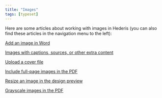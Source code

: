 ```yaml
---
title: "Images"
tags: [typeset]
---
```

 
<html><body><section data-type="chapter" class="hsecchapter" data-hederis-type="hsecchapter" id="intro-images" data-pi-attrs="id: intro-images; data-tags: typeset;" role="doc-chapter" data-tags="typeset" data-author-name=" " data-book-title=" " title="Images"><p class="hblkp" data-hederis-type="hblkp" id="pjM6N3Nx3">Here are some articles about working with images in Hederis (you can also find these articles in the navigation menu to the left): </p><p class="hblkp" data-hederis-type="hblkp" id="pvzARW2Pu"><a href="{% link _docs/add-an-image.md %}" data-hederis-type="hspana" id="pIfD4EwQn"><span class="Hyperlink" data-hederis-type="hspnspan" id="pd9Yl13uf">Add an image in Word</span></a></p><p class="hblkp" data-hederis-type="hblkp" id="p1L8S4Nog"><a href="{% link _docs/images-with-captions-etc.md %}" data-hederis-type="hspana" id="pWBlFl11j"><span class="Hyperlink" data-hederis-type="hspnspan" id="pBHtvybRd">Images with captions, sources, or other extra content</span></a></p><p class="hblkp" data-hederis-type="hblkp" id="pQYpWwQQT"><a href="{% link _docs/upload-a-cover.md %}" data-hederis-type="hspana" id="pKZiSAwZB"><span class="Hyperlink" data-hederis-type="hspnspan" id="phTLdWVvH">Upload a cover file</span></a></p><p class="hblkp" data-hederis-type="hblkp" id="pvsmDWIjU"><a href="{% link _docs/include-full-page-images.md %}" data-hederis-type="hspana" id="pCej1Gjrc"><span class="Hyperlink" data-hederis-type="hspnspan" id="pAS0xeK1P">Include full-page images in the PDF</span></a></p><p class="hblkp" data-hederis-type="hblkp" id="pd7jKZnae"><a href="{% link _docs/resize-images.md %}" data-hederis-type="hspana" id="pBjp9sT70"><span class="Hyperlink" data-hederis-type="hspnspan" id="pyUHGlWB1">Resize an image in the design preview</span></a></p><p class="hblkp" data-hederis-type="hblkp" id="pwPZqSMfa"><a href="{% link _docs/grayscale-images.md %}" data-hederis-type="hspana" id="pRzxQfMNI"><span class="Hyperlink" data-hederis-type="hspnspan" id="p6AVuxNOl">Grayscale images in the PDF</span></a></p></section></body></html>
